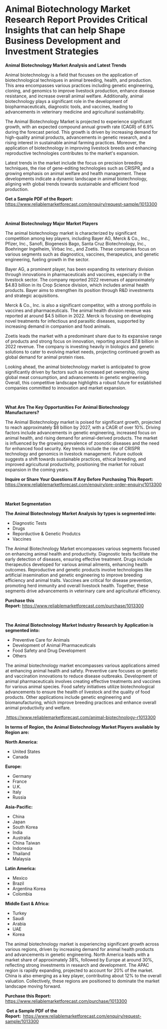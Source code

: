 <p><h1>Animal Biotechnology Market Research Report Provides Critical Insights that can help Shape Business Development and Investment Strategies</h1></p><p><strong>Animal Biotechnology Market Analysis and Latest Trends</strong></p>
<p><p>Animal biotechnology is a field that focuses on the application of biotechnological techniques in animal breeding, health, and production. This area encompasses various practices including genetic engineering, cloning, and genomics to improve livestock production, enhance disease resistance, and increase overall animal welfare. Additionally, animal biotechnology plays a significant role in the development of biopharmaceuticals, diagnostic tools, and vaccines, leading to advancements in veterinary medicine and agricultural sustainability.</p><p>The Animal Biotechnology Market is projected to experience significant growth, with an expected compound annual growth rate (CAGR) of 6.9% during the forecast period. This growth is driven by increasing demand for high-quality animal products, advancements in genetic research, and a rising interest in sustainable animal farming practices. Moreover, the application of biotechnology in improving livestock breeds and enhancing reproductive technologies contributes to the market's expansion. </p><p>Latest trends in the market include the focus on precision breeding techniques, the rise of gene-editing technologies such as CRISPR, and a growing emphasis on animal welfare and health management. These developments indicate a dynamic landscape in animal biotechnology, aligning with global trends towards sustainable and efficient food production.</p></p>
<p><strong>Get a Sample PDF of the Report:&nbsp;</strong> <a href="https://www.reliablemarketforecast.com/enquiry/request-sample/1013300?utm_campaign=2796&utm_medium=2&utm_source=Github&utm_content=ia&utm_term=17042025&utm_id=animal-biotechnology">https://www.reliablemarketforecast.com/enquiry/request-sample/1013300</a></p>
<p>&nbsp;</p>
<p><strong>Animal Biotechnology Major Market Players</strong></p>
<p><p>The animal biotechnology market is characterized by significant competition among key players, including Bayer AG, Merck & Co., Inc., Pfizer, Inc., Sanofi, Biogenesis Bago, Santa Cruz Biotechnology, Inc., Boehringer Ingelheim, Virbac Inc., and Zoetis. These companies focus on various segments such as diagnostics, vaccines, therapeutics, and genetic engineering, fueling growth in the sector.</p><p>Bayer AG, a prominent player, has been expanding its veterinary division through innovations in pharmaceuticals and vaccines, especially in the livestock sector. The company reported 2022 revenues of approximately $4.83 billion in its Crop Science division, which includes animal health products. Bayer aims to strengthen its position through R&D investments and strategic acquisitions.</p><p>Merck & Co., Inc. is also a significant competitor, with a strong portfolio in vaccines and pharmaceuticals. The animal health division revenue was reported at around $4.5 billion in 2022. Merck is focusing on developing novel treatments for infectious and parasitic diseases, supported by increasing demand in companion and food animals.</p><p>Zoetis leads the market with a predominant share due to its expansive range of products and strong focus on innovation, reporting around $7.8 billion in 2022 revenue. The company is investing heavily in biologics and genetic solutions to cater to evolving market needs, projecting continued growth as global demand for animal protein rises.</p><p>Looking ahead, the animal biotechnology market is anticipated to grow significantly driven by factors such as increased pet ownership, rising global meat consumption, and advancements in genetic engineering. Overall, this competitive landscape highlights a robust future for established companies committed to innovation and market expansion.</p></p>
<p>&nbsp;</p>
<p><strong>What Are The Key Opportunities For Animal Biotechnology Manufacturers?</strong></p>
<p><p>The Animal Biotechnology market is poised for significant growth, projected to reach approximately $8 billion by 2027, with a CAGR of over 10%. Driving factors include advancements in genetic engineering, increased focus on animal health, and rising demand for animal-derived products. The market is influenced by the growing prevalence of zoonotic diseases and the need for enhanced food security. Key trends include the rise of CRISPR technology and genomics in livestock management. Future outlook suggests a shift towards sustainable practices, ethical breeding, and improved agricultural productivity, positioning the market for robust expansion in the coming years.</p></p>
<p><strong>Inquire or Share Your Questions If Any Before Purchasing This Report:</strong> <a href="https://www.reliablemarketforecast.com/enquiry/pre-order-enquiry/1013300?utm_campaign=2796&utm_medium=2&utm_source=Github&utm_content=ia&utm_term=17042025&utm_id=animal-biotechnology">https://www.reliablemarketforecast.com/enquiry/pre-order-enquiry/1013300</a></p>
<p>&nbsp;</p>
<p><strong>Market Segmentation</strong></p>
<p><strong>The Animal Biotechnology Market Analysis by types is segmented into:</strong></p>
<p><ul><li>Diagnostic Tests</li><li>Drugs</li><li>Reporductive & Genetic Produtcs</li><li>Vaccines</li></ul></p>
<p><p>The Animal Biotechnology Market encompasses various segments focused on enhancing animal health and productivity. Diagnostic tests facilitate the early detection of diseases, ensuring effective treatment. Drugs include therapeutics developed for various animal ailments, enhancing health outcomes. Reproductive and genetic products involve technologies like artificial insemination and genetic engineering to improve breeding efficiency and animal traits. Vaccines are critical for disease prevention, promoting herd immunity and overall livestock health. Together, these segments drive advancements in veterinary care and agricultural efficiency.</p></p>
<p><strong>Purchase this Report:&nbsp;</strong><a href="https://www.reliablemarketforecast.com/purchase/1013300?utm_campaign=2796&utm_medium=2&utm_source=Github&utm_content=ia&utm_term=17042025&utm_id=animal-biotechnology">https://www.reliablemarketforecast.com/purchase/1013300</a></p>
<p>&nbsp;</p>
<p><strong>The Animal Biotechnology Market Industry Research by Application is segmented into:</strong></p>
<p><ul><li>Preventive Care for Animals</li><li>Development of Animal Pharmaceuticals</li><li>Food Safety and Drug Development</li><li>Others</li></ul></p>
<p><p>The animal biotechnology market encompasses various applications aimed at enhancing animal health and safety. Preventive care focuses on genetic and vaccination innovations to reduce disease outbreaks. Development of animal pharmaceuticals involves creating effective treatments and vaccines for various animal species. Food safety initiatives utilize biotechnological advancements to ensure the health of livestock and the quality of food products. Other applications include genetic engineering and biomanufacturing, which improve breeding practices and enhance overall animal productivity and welfare.</p></p>
<p><a href="https://www.reliablemarketforecast.com/animal-biotechnology-r1013300?utm_campaign=2796&utm_medium=2&utm_source=Github&utm_content=ia&utm_term=17042025&utm_id=animal-biotechnology">&nbsp;https://www.reliablemarketforecast.com/animal-biotechnology-r1013300</a></p>
<p><strong>In terms of Region, the Animal Biotechnology Market Players available by Region are:</strong></p>
<p>
    <p> <strong> North America: </strong>
        <ul>
            <li>United States</li>
            <li>Canada</li>
        </ul>
        </p> 
    <p> <strong> Europe: </strong>
        <ul>
            <li>Germany</li>
            <li>France</li>
            <li>U.K.</li>
            <li>Italy</li>
            <li>Russia</li>
        </ul>
        </p> 
    <p> <strong> Asia-Pacific: </strong>
        <ul>
            <li>China</li>
            <li>Japan</li>
            <li>South Korea</li>
            <li>India</li>
            <li>Australia</li>
            <li>China Taiwan</li>
            <li>Indonesia</li>
            <li>Thailand</li>
            <li>Malaysia</li>
        </ul>
        </p> 
    <p> <strong> Latin America: </strong>
        <ul>
            <li>Mexico</li>
            <li>Brazil</li>
            <li>Argentina Korea</li>
            <li>Colombia</li>
        </ul>
        </p> 
    <p> <strong> Middle East & Africa: </strong>
        <ul>
            <li>Turkey</li>
            <li>Saudi</li>
            <li>Arabia</li>
            <li>UAE</li>
            <li>Korea</li>
        </ul>
    </p>
    </p>
<p><p>The animal biotechnology market is experiencing significant growth across various regions, driven by increasing demand for animal health products and advancements in genetic engineering. North America leads with a market share of approximately 38%, followed by Europe at around 30%, reflecting strong investments in research and development. The APAC region is rapidly expanding, projected to account for 20% of the market. China is also emerging as a key player, contributing about 12% to the overall valuation. Collectively, these regions are positioned to dominate the market landscape moving forward.</p></p>
<p><strong>Purchase this Report: </strong><a href="https://www.reliablemarketforecast.com/purchase/1013300?utm_campaign=2796&utm_medium=2&utm_source=Github&utm_content=ia&utm_term=17042025&utm_id=animal-biotechnology">https://www.reliablemarketforecast.com/purchase/1013300</a></p>
<p>&nbsp;<strong>Get a Sample PDF of the Report:&nbsp;&nbsp;</strong><a href="https://www.reliablemarketforecast.com/enquiry/request-sample/1013300?utm_campaign=2796&utm_medium=2&utm_source=Github&utm_content=ia&utm_term=17042025&utm_id=animal-biotechnology">https://www.reliablemarketforecast.com/enquiry/request-sample/1013300</a></p>
<p><strong></strong></p>
<p><p></p><p></p><p></p></p>